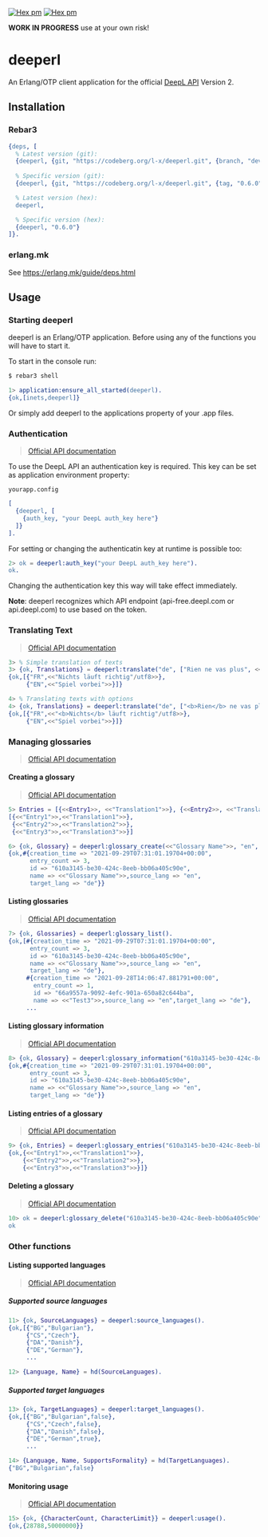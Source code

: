 [![Hex pm](https://img.shields.io/hexpm/l/deeperl.svg?style=flat)](https://hex.pm/packages/deeperl)
[![Hex pm](https://img.shields.io/hexpm/v/deeperl.svg?style=flat)](https://hex.pm/packages/deeperl)

**WORK IN PROGRESS** use at your own risk!

# deeperl

An Erlang/OTP client application for the official [DeepL  API] Version 2.

## Installation

### Rebar3 
```erlang
{deps, [
  % Latest version (git):
  {deeperl, {git, "https://codeberg.org/l-x/deeperl.git", {branch, "develop"}}},
  
  % Specific version (git):
  {deeperl, {git, "https://codeberg.org/l-x/deeperl.git", {tag, "0.6.0"}}},

  % Latest version (hex):
  deeperl,

  % Specific version (hex):
  {deeperl, "0.6.0"}
]}.
``` 

### erlang.mk
See https://erlang.mk/guide/deps.html

## Usage

### Starting deeperl

deeperl is an Erlang/OTP application. Before using any of the functions you will have to start it.

To start in the console run:
```sh
$ rebar3 shell
```
```erlang
1> application:ensure_all_started(deeperl).
{ok,[inets,deeperl]}
```
Or simply add deeperl to the applications property of your .app files.

### Authentication
> [Official API documentation](https://www.deepl.com/docs-api/accessing-the-api/authentication/)

To use the DeepL API an authentication key is required. This key can be set as application environment property:

`yourapp.config`
```erlang
[
  {deeperl, [
    {auth_key, "your DeepL auth_key here"}
  ]}
].
```

For setting or changing the authenticatin key at runtime is possible too:

```erlang
2> ok = deeperl:auth_key("your DeepL auth_key here").
ok.
```
Changing the authentication key this way will take effect immediately.

**Note**: deeperl recognizes which API endpoint (api-free.deepl.com or api.deepl.com) to use based on the token. 
### Translating Text
> [Official API documentation](https://www.deepl.com/docs-api/translating-text/)

```erlang
3> % Simple translation of texts
3> {ok, Translations} = deeperl:translate("de", ["Rien ne vas plus", <<"Game over">>]).
{ok,[{"FR",<<"Nichts läuft richtig"/utf8>>},
     {"EN",<<"Spiel vorbei">>}]}

4> % Translating texts with options
4> {ok, Translations} = deeperl:translate("de", ["<b>Rien</b> ne vas plus", <<"Game over">>], #{tag_handling=>xml, formality=>less}).
{ok,[{"FR",<<"<b>Nichts</b> läuft richtig"/utf8>>},
     {"EN",<<"Spiel vorbei">>}]}
```

### Managing glossaries
> [Official API documentation](https://www.deepl.com/docs-api/managing-glossaries/)

#### Creating a glossary
> [Official API documentation](https://www.deepl.com/docs-api/managing-glossaries/creating-a-glossary/)

```erlang
5> Entries = [{<<Entry1>>, <<"Translation1">>}, {<<Entry2>>, <<"Translation2">>}, {<<Entry3>>, <<"Translation3">>}].
[{<<"Entry1">>,<<"Translation1">>},
 {<<"Entry2">>,<<"Translation2">>},
 {<<"Entry3">>,<<"Translation3">>}]

6> {ok, Glossary} = deeperl:glossary_create(<<"Glossary Name">>, "en", "de", Entries).
{ok,#{creation_time => "2021-09-29T07:31:01.19704+00:00",
      entry_count => 3,
      id => "610a3145-be30-424c-8eeb-bb06a405c90e",
      name => <<"Glossary Name">>,source_lang => "en",
      target_lang => "de"}}
```

#### Listing glossaries
> [Official API documentation](https://www.deepl.com/docs-api/managing-glossaries/listing-glossaries/)

```erlang
7> {ok, Glossaries} = deeperl:glossary_list().
{ok,[#{creation_time => "2021-09-29T07:31:01.19704+00:00",
      entry_count => 3,
      id => "610a3145-be30-424c-8eeb-bb06a405c90e",
      name => <<"Glossary Name">>,source_lang => "en",
      target_lang => "de"},
     #{creation_time => "2021-09-28T14:06:47.881791+00:00",
       entry_count => 1,
       id => "66a9557a-9092-4efc-901a-650a82c644ba",
       name => <<"Test3">>,source_lang => "en",target_lang => "de"},
     ...
```

#### Listing glossary information
> [Official API documentation](https://www.deepl.com/docs-api/managing-glossaries/listing-glossary-information/)

```erlang
8> {ok, Glossary} = deeperl:glossary_information("610a3145-be30-424c-8eeb-bb06a405c90e").
{ok,#{creation_time => "2021-09-29T07:31:01.19704+00:00",
      entry_count => 3,
      id => "610a3145-be30-424c-8eeb-bb06a405c90e",
      name => <<"Glossary Name">>,source_lang => "en",
      target_lang => "de"}}
```

#### Listing entries of a glossary
> [Official API documentation](https://www.deepl.com/docs-api/managing-glossaries/listing-entries-of-a-glossary/)

```erlang
9> {ok, Entries} = deeperl:glossary_entries("610a3145-be30-424c-8eeb-bb06a405c90e").
{ok,{<<"Entry1">>,<<"Translation1">>},
    {<<"Entry2">>,<<"Translation2">>},
    {<<"Entry3">>,<<"Translation3">>}]}
```

#### Deleting a glossary
> [Official API documentation](https://www.deepl.com/docs-api/managing-glossaries/deleing-a-glossary/)

```erlang
10> ok = deeperl:glossary_delete("610a3145-be30-424c-8eeb-bb06a405c90e").
ok
```

### Other functions

#### Listing supported languages
> [Official API documentation](https://www.deepl.com/docs-api/other-functions/listing-supported-languages/)

##### Supported source languages
```erlang
11> {ok, SourceLanguages} = deeperl:source_languages().
{ok,[{"BG","Bulgarian"},
     {"CS","Czech"},
     {"DA","Danish"},
     {"DE","German"},
     ...

12> {Language, Name} = hd(SourceLanguages).
```

##### Supported target languages
```erlang
13> {ok, TargetLanguages} = deeperl:target_languages().
{ok,[{"BG","Bulgarian",false},
     {"CS","Czech",false},
     {"DA","Danish",false},
     {"DE","German",true},
     ...

14> {Language, Name, SupportsFormality} = hd(TargetLanguages).
{"BG","Bulgarian",false}
```

#### Monitoring usage
> [Official API documentation](https://www.deepl.com/docs-api/other-functions/monitoring-usage/)

```erlang
15> {ok, {CharacterCount, CharacterLimit}} = deeperl:usage().
{ok,{28788,50000000}}
```

[DeepL  API]: https://www.deepl.com/de/docs-api/
[hex]: https://hex.pm/packages/deeperl
